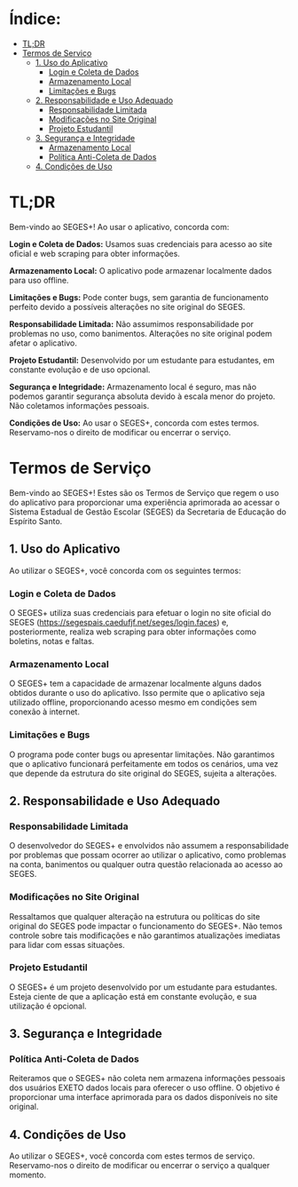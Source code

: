 # Índice:

- [TL;DR](#tldr)
- [Termos de Serviço](#termos-de-serviço)
  - [1. Uso do Aplicativo](#1-uso-do-aplicativo)
    - [Login e Coleta de Dados](#login-e-coleta-de-dados)
    - [Armazenamento Local](#armazenamento-local)
    - [Limitações e Bugs](#limitações-e-bugs)
  - [2. Responsabilidade e Uso Adequado](#2-responsabilidade-e-uso-adequado)
    - [Responsabilidade Limitada](#responsabilidade-limitada)
    - [Modificações no Site Original](#modificações-no-site-original)
    - [Projeto Estudantil](#projeto-estudantil)
  - [3. Segurança e Integridade](#3-segurança-e-integridade)
    - [Armazenamento Local](#armazenamento-local)
    - [Política Anti-Coleta de Dados](#política-anti-coleta-de-dados)
  - [4. Condições de Uso](#4-condições-de-uso)

# TL;DR

Bem-vindo ao SEGES+! Ao usar o aplicativo, concorda com:

**Login e Coleta de Dados:** Usamos suas credenciais para acesso ao site oficial e web scraping para obter informações.

**Armazenamento Local:** O aplicativo pode armazenar localmente dados para uso offline.

**Limitações e Bugs:** Pode conter bugs, sem garantia de funcionamento perfeito devido a possíveis alterações no site original do SEGES.

**Responsabilidade Limitada:** Não assumimos responsabilidade por problemas no uso, como banimentos. Alterações no site original podem afetar o aplicativo.

**Projeto Estudantil:** Desenvolvido por um estudante para estudantes, em constante evolução e de uso opcional.

**Segurança e Integridade:** Armazenamento local é seguro, mas não podemos garantir segurança absoluta devido à escala menor do projeto. Não coletamos informações pessoais.

**Condições de Uso:** Ao usar o SEGES+, concorda com estes termos. Reservamo-nos o direito de modificar ou encerrar o serviço.

# Termos de Serviço

Bem-vindo ao SEGES+! Estes são os Termos de Serviço que regem o uso do aplicativo para proporcionar uma experiência aprimorada ao acessar o Sistema Estadual de Gestão Escolar (SEGES) da Secretaria de Educação do Espírito Santo.

## 1. Uso do Aplicativo

Ao utilizar o SEGES+, você concorda com os seguintes termos:

### Login e Coleta de Dados

O SEGES+ utiliza suas credenciais para efetuar o login no site oficial do SEGES (https://segespais.caedufjf.net/seges/login.faces) e, posteriormente, realiza web scraping para obter informações como boletins, notas e faltas.

### Armazenamento Local

O SEGES+ tem a capacidade de armazenar localmente alguns dados obtidos durante o uso do aplicativo. Isso permite que o aplicativo seja utilizado offline, proporcionando acesso mesmo em condições sem conexão à internet.

### Limitações e Bugs

O programa pode conter bugs ou apresentar limitações. Não garantimos que o aplicativo funcionará perfeitamente em todos os cenários, uma vez que depende da estrutura do site original do SEGES, sujeita a alterações.

## 2. Responsabilidade e Uso Adequado

### Responsabilidade Limitada

O desenvolvedor do SEGES+ e envolvidos não assumem a responsabilidade por problemas que possam ocorrer ao utilizar o aplicativo, como problemas na conta, banimentos ou qualquer outra questão relacionada ao acesso ao SEGES.

### Modificações no Site Original

Ressaltamos que qualquer alteração na estrutura ou políticas do site original do SEGES pode impactar o funcionamento do SEGES+. Não temos controle sobre tais modificações e não garantimos atualizações imediatas para lidar com essas situações.

### Projeto Estudantil

O SEGES+ é um projeto desenvolvido por um estudante para estudantes. Esteja ciente de que a aplicação está em constante evolução, e sua utilização é opcional.

## 3. Segurança e Integridade

### Política Anti-Coleta de Dados

Reiteramos que o SEGES+ não coleta nem armazena informações pessoais dos usuários EXETO dados locais para oferecer o uso offline. O objetivo é proporcionar uma interface aprimorada para os dados disponíveis no site original.

## 4. Condições de Uso

Ao utilizar o SEGES+, você concorda com estes termos de serviço. Reservamo-nos o direito de modificar ou encerrar o serviço a qualquer momento.
